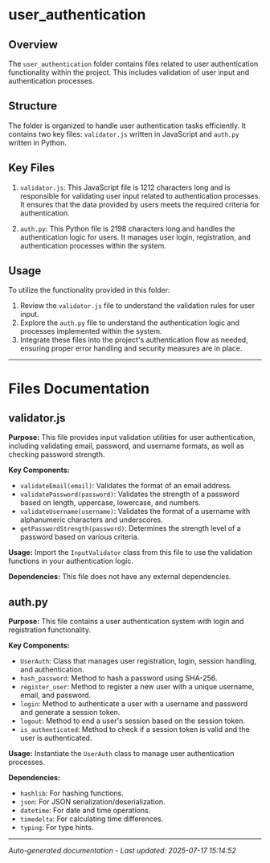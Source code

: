 # user_authentication

## Overview
The `user_authentication` folder contains files related to user authentication functionality within the project. This includes validation of user input and authentication processes.

## Structure
The folder is organized to handle user authentication tasks efficiently. It contains two key files: `validator.js` written in JavaScript and `auth.py` written in Python.

## Key Files
1. `validator.js`: This JavaScript file is 1212 characters long and is responsible for validating user input related to authentication processes. It ensures that the data provided by users meets the required criteria for authentication.
   
2. `auth.py`: This Python file is 2198 characters long and handles the authentication logic for users. It manages user login, registration, and authentication processes within the system.

## Usage
To utilize the functionality provided in this folder:
1. Review the `validator.js` file to understand the validation rules for user input.
2. Explore the `auth.py` file to understand the authentication logic and processes implemented within the system.
3. Integrate these files into the project's authentication flow as needed, ensuring proper error handling and security measures are in place.

---

# Files Documentation

## validator.js

**Purpose:** This file provides input validation utilities for user authentication, including validating email, password, and username formats, as well as checking password strength.

**Key Components:**
- `validateEmail(email)`: Validates the format of an email address.
- `validatePassword(password)`: Validates the strength of a password based on length, uppercase, lowercase, and numbers.
- `validateUsername(username)`: Validates the format of a username with alphanumeric characters and underscores.
- `getPasswordStrength(password)`: Determines the strength level of a password based on various criteria.

**Usage:** Import the `InputValidator` class from this file to use the validation functions in your authentication logic.

**Dependencies:** This file does not have any external dependencies.

## auth.py

**Purpose:** This file contains a user authentication system with login and registration functionality.

**Key Components:**
- `UserAuth`: Class that manages user registration, login, session handling, and authentication.
- `hash_password`: Method to hash a password using SHA-256.
- `register_user`: Method to register a new user with a unique username, email, and password.
- `login`: Method to authenticate a user with a username and password and generate a session token.
- `logout`: Method to end a user's session based on the session token.
- `is_authenticated`: Method to check if a session token is valid and the user is authenticated.

**Usage:** Instantiate the `UserAuth` class to manage user authentication processes.

**Dependencies:**
- `hashlib`: For hashing functions.
- `json`: For JSON serialization/deserialization.
- `datetime`: For date and time operations.
- `timedelta`: For calculating time differences.
- `typing`: For type hints.

---
*Auto-generated documentation - Last updated: 2025-07-17 15:14:52*
